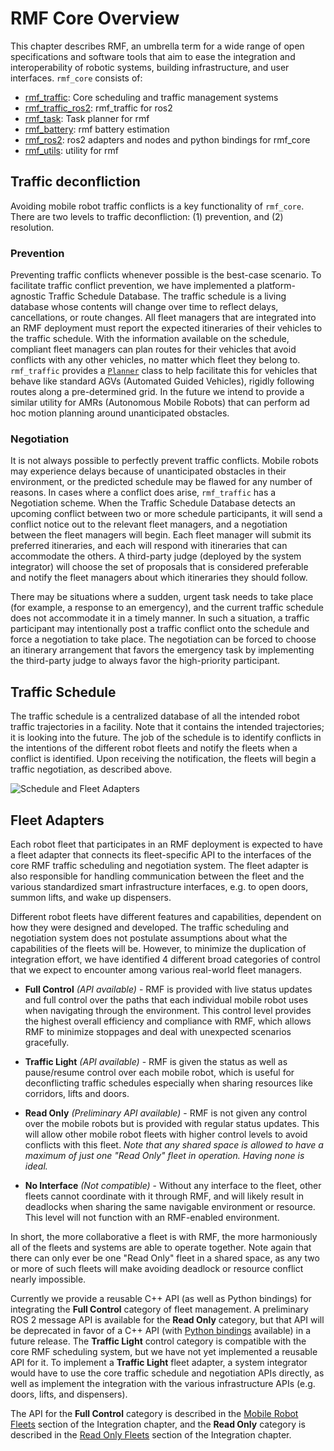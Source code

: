 # RMF Core Overview

This chapter describes RMF, an umbrella term for a wide range of open specifications and software
tools that aim to ease the integration and interoperability of robotic systems,
building infrastructure, and user interfaces. `rmf_core` consists of:
 - [rmf_traffic](https://github.com/open-rmf/rmf_traffic): Core scheduling and traffic management systems
 - [rmf_traffic_ros2](https://github.com/open-rmf/rmf_ros2/tree/main/rmf_traffic_ros2): rmf_traffic for ros2
 - [rmf_task](https://github.com/open-rmf/rmf_task): Task planner for rmf
 - [rmf_battery](https://github.com/open-rmf/rmf_battery): rmf battery estimation
 - [rmf_ros2](https://github.com/open-rmf/rmf_ros2): ros2 adapters and nodes and python bindings for rmf_core
 - [rmf_utils](https://github.com/open-rmf/rmf_utils): utility for rmf

## Traffic deconfliction

Avoiding mobile robot traffic conflicts is a key functionality of `rmf_core`.
There are two levels to traffic deconfliction: (1) prevention, and (2)
resolution.

### Prevention

Preventing traffic conflicts whenever possible is the best-case scenario.
To facilitate traffic conflict prevention, we have implemented a
platform-agnostic Traffic Schedule Database. The traffic schedule is a living
database whose contents will change over time to reflect delays, cancellations,
or route changes. All fleet managers that are integrated into an RMF deployment must
report the expected itineraries of their vehicles to the traffic schedule. With
the information available on the schedule, compliant fleet managers can plan
routes for their vehicles that avoid conflicts with any other vehicles, no
matter which fleet they belong to. `rmf_traffic` provides a
[`Planner`](https://github.com/open-rmf/rmf_traffic/blob/main/rmf_traffic/include/rmf_traffic/agv/Planner.hpp)
class to help facilitate this for vehicles that behave like standard AGVs (Automated Guided Vehicles),
rigidly following routes along a pre-determined grid. In the future
we intend to provide a similar utility for AMRs (Autonomous Mobile Robots) that can perform ad hoc motion
planning around unanticipated obstacles.

### Negotiation

It is not always possible to perfectly prevent traffic conflicts.
Mobile robots may experience delays because of unanticipated obstacles in their
environment, or the predicted schedule may be flawed for any number of reasons.
In cases where a conflict does arise, `rmf_traffic` has a Negotiation scheme.
When the Traffic Schedule Database detects an upcoming conflict between two or
more schedule participants, it will send a conflict notice out to the relevant
fleet managers, and a negotiation between the fleet managers will begin. Each
fleet manager will submit its preferred itineraries, and each will respond with
itineraries that can accommodate the others. A third-party judge (deployed by
the system integrator) will choose the set of proposals that is considered
preferable and notify the fleet managers about which itineraries they should
follow.

There may be situations where a sudden, urgent task needs to take place
(for example, a response to an emergency), and the current traffic schedule does not
accommodate it in a timely manner. In such a situation, a traffic participant
may intentionally post a traffic conflict onto the schedule and force a
negotiation to take place. The negotiation can be forced to choose an itinerary
arrangement that favors the emergency task by implementing the third-party
judge to always favor the high-priority participant.

## Traffic Schedule

The traffic schedule is a centralized database of all the intended robot traffic
trajectories in a facility. Note that it contains the intended trajectories; it is
looking into the future. The job of the schedule is to identify conflicts in
the intentions of the different robot fleets and notify the fleets when a
conflict is identified. Upon receiving the notification, the fleets will begin
a traffic negotiation, as described above.

![Schedule and Fleet Adapters](images/rmf_core/schedule_and_fleet_adapters.png)

## Fleet Adapters

Each robot fleet that participates in an RMF deployment is expected to have a
fleet adapter that connects its fleet-specific API to the interfaces
of the core RMF traffic scheduling and negotiation system. The fleet adapter is
also responsible for handling communication between the fleet and the various
standardized smart infrastructure interfaces, e.g. to open doors, summon lifts,
and wake up dispensers.

Different robot fleets have different features and capabilities, dependent on
how they were designed and developed. The traffic scheduling and negotiation system
does not postulate assumptions about what the capabilities of the fleets will be.
However, to minimize the duplication of integration effort, we have identified 4
different broad categories of control that we expect to encounter among various
real-world fleet managers.

* **Full Control** *(API available)* - RMF is provided with live status updates and full control over the paths that each individual mobile robot uses when navigating through the environment. This control level provides the highest overall efficiency and compliance with RMF, which allows RMF to minimize stoppages and deal with unexpected scenarios gracefully.

* **Traffic Light** *(API available)* - RMF is given the status as well as pause/resume control over each mobile robot, which is useful for deconflicting traffic schedules especially when sharing resources like corridors, lifts and doors.

* **Read Only** *(Preliminary API available)* - RMF is not given any control over the mobile robots but is provided with regular status updates. This will allow other mobile robot fleets with higher control levels to avoid conflicts with this fleet. _Note that any shared space is allowed to have a maximum of just one "Read Only" fleet in operation. Having none is ideal._

* **No Interface** *(Not compatible)* - Without any interface to the fleet, other fleets cannot coordinate with it through RMF, and will likely result in deadlocks when sharing the same navigable environment or resource. This level will not function with an RMF-enabled environment.

In short, the more collaborative a fleet is with RMF, the more harmoniously all of the fleets and systems are able to operate together.
Note again that there can only ever be one "Read Only" fleet in a shared space, as any two or more of such fleets will make avoiding deadlock or resource conflict nearly impossible.

Currently we provide a reusable C++ API (as well as Python bindings) for integrating the **Full Control** category of fleet management.
A preliminary ROS 2 message API is available for the **Read Only** category, but that API will be deprecated in favor of a C++ API 
(with [Python bindings](https://github.com/open-rmf/rmf_ros2/tree/main/rmf_fleet_adapter_python/) available) in a future release.
The **Traffic Light** control category is compatible with the core RMF scheduling system, but we have not yet implemented a reusable API for it.
To implement a **Traffic Light** fleet adapter, a system integrator would have to use the core traffic schedule and negotiation APIs directly, as well as implement the integration with the various infrastructure APIs (e.g. doors, lifts, and dispensers).

The API for the **Full Control** category is described in the [Mobile Robot Fleets](./integration_fleets.md) section of the Integration chapter, and the **Read Only** category is described in the [Read Only Fleets](./integration_read-only.md) section of the Integration chapter.
